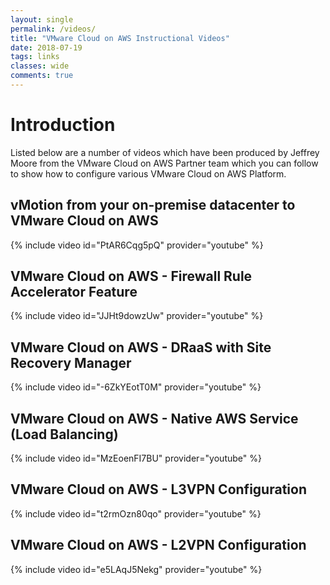 ```yaml
---
layout: single
permalink: /videos/
title: "VMware Cloud on AWS Instructional Videos"
date: 2018-07-19
tags: links
classes: wide
comments: true
---
```

# Introduction

Listed below are a number of videos which have been produced by Jeffrey Moore from the VMware Cloud on AWS Partner team which you can follow to show how to configure various VMware Cloud on AWS Platform.

## vMotion from your on-premise datacenter to VMware Cloud on AWS

{% include video id="PtAR6Cqg5pQ" provider="youtube" %}

## VMware Cloud on AWS - Firewall Rule Accelerator Feature

{% include video id="JJHt9dowzUw" provider="youtube" %}

## VMware Cloud on AWS - DRaaS with Site Recovery Manager

{% include video id="-6ZkYEotT0M" provider="youtube" %}

## VMware Cloud on AWS - Native AWS Service (Load Balancing)

{% include video id="MzEoenFI7BU" provider="youtube" %}

## VMware Cloud on AWS - L3VPN Configuration

{% include video id="t2rmOzn80qo" provider="youtube" %}

## VMware Cloud on AWS - L2VPN Configuration

{% include video id="e5LAqJ5Nekg" provider="youtube" %}